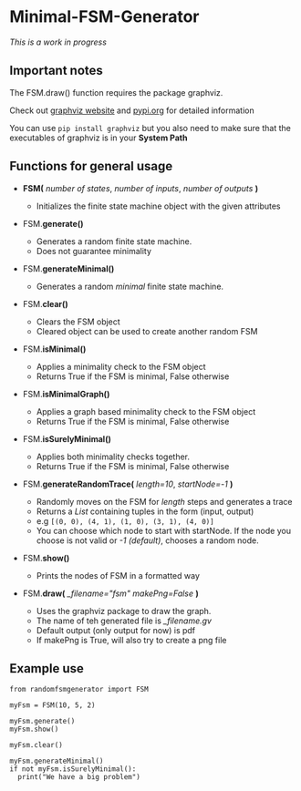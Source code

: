 # Minimal-FSM-Generator

*This is a work in progress*


## Important notes

The FSM.draw() function requires the package graphviz.

Check out [graphviz website](https://graphviz.gitlab.io/download/) and [pypi.org](https://pypi.org/project/graphviz/) for detailed information

You can use `pip install graphviz` but you also need to make sure that the executables of graphviz is in your **System Path**

## Functions for general usage

- **FSM(** *number of states*, *number of inputs*, *number of outputs* **)**
  - Initializes the finite state machine object with the given attributes

- FSM.**generate()**
  - Generates a random finite state machine.
  - Does not guarantee minimality
  
- FSM.**generateMinimal()**
  - Generates a random *minimal* finite state machine.
  
- FSM.**clear()**
  - Clears the FSM object
  - Cleared object can be used to create another random FSM

- FSM.**isMinimal()**
  - Applies a minimality check to the FSM object 
  - Returns True if the FSM is minimal, False otherwise
  
- FSM.**isMinimalGraph()**
  - Applies a graph based minimality check to the FSM object
  - Returns True if the FSM is minimal, False otherwise
  
- FSM.**isSurelyMinimal()**
  - Applies both minimality checks together.
  - Returns True if the FSM is minimal, False otherwise

- FSM.**generateRandomTrace(** *length=10*, *startNode=-1* **)**
  - Randomly moves on the FSM for *length* steps and generates a trace
  - Returns a *List* containing tuples in the form (input, output)
  - e.g `[(0, 0), (4, 1), (1, 0), (3, 1), (4, 0)]`
  - You can choose which node to start with startNode. If the node you choose is not valid or *-1 (default)*, chooses a random node.
  
- FSM.**show()**
  - Prints the nodes of FSM in a formatted way
  
- FSM.**draw(** *_filename="fsm"* *makePng=False* **)**
  - Uses the graphviz package to draw the graph.
  - The name of teh generated file is *_filename.gv*
  - Default output (only output for now) is pdf
  - If makePng is True, will also try to create a png file
  
## Example use

```
from randomfsmgenerator import FSM

myFsm = FSM(10, 5, 2)

myFsm.generate()
myFsm.show()

myFsm.clear()

myFsm.generateMinimal()
if not myFsm.isSurelyMinimal():
  print("We have a big problem")
```
